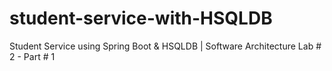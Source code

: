 # student-service-with-HSQLDB
Student Service using Spring Boot &amp; HSQLDB | Software Architecture Lab #  2 - Part # 1
